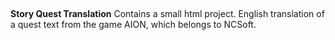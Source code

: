 ##
<b>Story Quest Translation</b>
Contains a small html project. English translation of a quest text from the game AION, which belongs to NCSoft.
